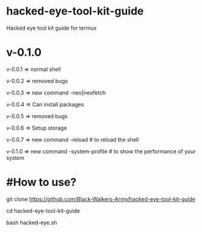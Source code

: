 # hacked-eye-tool-kit-guide

Hacked eye tool kit guide for termux

v-0.1.0 
==========================================================================================

v-0.0.1 => normal shell 

v-0.0.2 => removed bugs 

v-0.0.3 => new command -neo|neofetch 

v-0.0.4 => Can install packages 

v-0.0.5 => removed bugs 

v-0.0.6 => Setup storage 

v-0.0.7 => new command -reload # to reload the shell 

v-0.1.0 => new command -system-profile # to show the performance of your system 


#How to use?
=========
git clone https://github.com/Black-Walkers-Army/hacked-eye-tool-kit-guide 

cd hacked-eye-tool-kit-guide 

bash hacked-eye.sh
